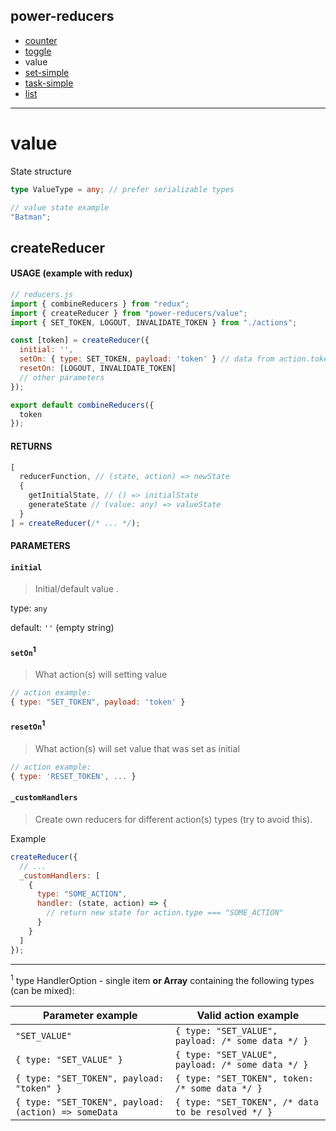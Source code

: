 ## power-reducers

- [counter](./counter.md)
- [toggle](./toggle.md)
- value
- [set-simple](./set-simple.md)
- [task-simple](./task-simple.md)
- [list](./list.md)

---

# value

State structure

```ts
type ValueType = any; // prefer serializable types
```

```js
// value state example
"Batman";
```

## createReducer

#### USAGE (example with redux)

```js
// reducers.js
import { combineReducers } from "redux";
import { createReducer } from "power-reducers/value";
import { SET_TOKEN, LOGOUT, INVALIDATE_TOKEN } from "./actions";

const [token] = createReducer({
  initial: '',
  setOn: { type: SET_TOKEN, payload: 'token' } // data from action.token
  resetOn: [LOGOUT, INVALIDATE_TOKEN]
  // other parameters
});

export default combineReducers({
  token
});
```

#### RETURNS

```javascript
[
  reducerFunction, // (state, action) => newState
  {
    getInitialState, // () => initialState
    generateState // (value: any) => valueState
  }
] = createReducer(/* ... */);
```

#### PARAMETERS

#### **`initial`**

> Initial/default value .

type: `any`

default: `''` (empty string)

#### **`setOn`<sup>1</sup>**

> What action(s) will setting value

```js
// action example:
{ type: "SET_TOKEN", payload: 'token' }
```

#### **`resetOn`<sup>1</sup>**

> What action(s) will set value that was set as initial

```js
// action example:
{ type: 'RESET_TOKEN', ... }
```

#### **`_customHandlers`**

> Create own reducers for different action(s) types (try to avoid this).

Example

```javascript
createReducer({
  // ...
  _customHandlers: [
    {
      type: "SOME_ACTION",
      handler: (state, action) => {
        // return new state for action.type === "SOME_ACTION"
      }
    }
  ]
});
```

---

<sup>1</sup> type HandlerOption - single item **or Array** containing the following types (can be mixed):

| Parameter example                                    | Valid action example                               |
| ---------------------------------------------------- | -------------------------------------------------- |
| `"SET_VALUE"`                                        | `{ type: "SET_VALUE", payload: /* some data */ }`  |
| `{ type: "SET_VALUE" }`                              | `{ type: "SET_VALUE", payload: /* some data */ }`  |
| `{ type: "SET_TOKEN", payload: "token" }`            | `{ type: "SET_TOKEN", token: /* some data */ }`    |
| `{ type: "SET_TOKEN", payload: (action) => someData` | `{ type: "SET_TOKEN", /* data to be resolved */ }` |
